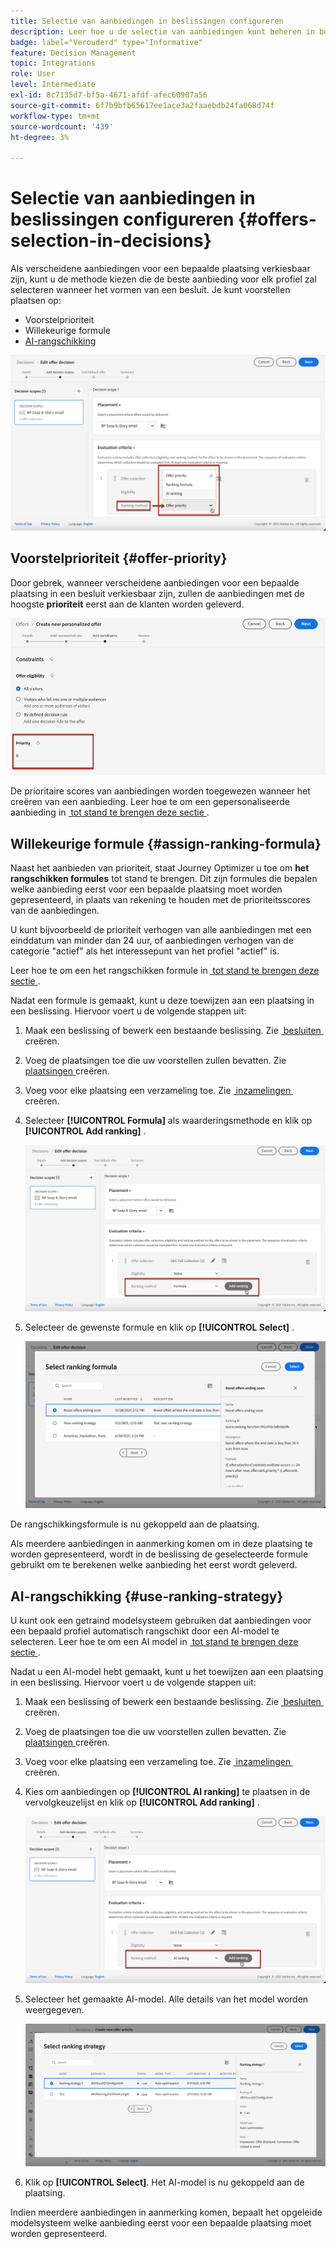 ```yaml
---
title: Selectie van aanbiedingen in beslissingen configureren
description: Leer hoe u de selectie van aanbiedingen kunt beheren in beslissingen
badge: label="Verouderd" type="Informative"
feature: Decision Management
topic: Integrations
role: User
level: Intermediate
exl-id: 8c7135d7-bf5a-4671-afdf-afec60907a56
source-git-commit: 6f7b9bfb65617ee1ace3a2faaebdb24fa068d74f
workflow-type: tm+mt
source-wordcount: '439'
ht-degree: 3%

---
```


# Selectie van aanbiedingen in beslissingen configureren {#offers-selection-in-decisions}

Als verscheidene aanbiedingen voor een bepaalde plaatsing verkiesbaar zijn, kunt u de methode kiezen die de beste aanbieding voor elk profiel zal selecteren wanneer het vormen van een besluit. Je kunt voorstellen plaatsen op:

* Voorstelprioriteit
* Willekeurige formule
* [AI-rangschikking](#use-ranking-strategy)

![](../assets/offer-rank-by.png)

## Voorstelprioriteit {#offer-priority}

Door gebrek, wanneer verscheidene aanbiedingen voor een bepaalde plaatsing in een besluit verkiesbaar zijn, zullen de aanbiedingen met de hoogste **prioriteit** eerst aan de klanten worden geleverd.

![](../assets/offer-priority.png)

De prioritaire scores van aanbiedingen worden toegewezen wanneer het creëren van een aanbieding. Leer hoe te om een gepersonaliseerde aanbieding in [&#x200B; tot stand te brengen deze sectie &#x200B;](../offer-library/creating-personalized-offers.md).

## Willekeurige formule {#assign-ranking-formula}

Naast het aanbieden van prioriteit, staat Journey Optimizer u toe om **het rangschikken formules** tot stand te brengen. Dit zijn formules die bepalen welke aanbieding eerst voor een bepaalde plaatsing moet worden gepresenteerd, in plaats van rekening te houden met de prioriteitsscores van de aanbiedingen.

U kunt bijvoorbeeld de prioriteit verhogen van alle aanbiedingen met een einddatum van minder dan 24 uur, of aanbiedingen verhogen van de categorie &quot;actief&quot; als het interessepunt van het profiel &quot;actief&quot; is.

Leer hoe te om een het rangschikken formule in [&#x200B; tot stand te brengen deze sectie &#x200B;](../ranking/create-ranking-formulas.md).

Nadat een formule is gemaakt, kunt u deze toewijzen aan een plaatsing in een beslissing. Hiervoor voert u de volgende stappen uit:

1. Maak een beslissing of bewerk een bestaande beslissing. Zie [&#x200B; besluiten &#x200B;](../offer-activities/create-offer-activities.md) creëren.

1. Voeg de plaatsingen toe die uw voorstellen zullen bevatten. Zie [&#x200B; plaatsingen &#x200B;](../offer-library/creating-placements.md) creëren.

1. Voeg voor elke plaatsing een verzameling toe. Zie [&#x200B; inzamelingen &#x200B;](../offer-library/creating-collections.md) creëren.

1. Selecteer **[!UICONTROL Formula]** als waarderingsmethode en klik op **[!UICONTROL Add ranking]** .

   ![](../assets/offer-activity-ranking.png)

1. Selecteer de gewenste formule en klik op **[!UICONTROL Select]** .

   ![](../assets/ranking-selection.png)

De rangschikkingsformule is nu gekoppeld aan de plaatsing.

Als meerdere aanbiedingen in aanmerking komen om in deze plaatsing te worden gepresenteerd, wordt in de beslissing de geselecteerde formule gebruikt om te berekenen welke aanbieding het eerst wordt geleverd.

## AI-rangschikking {#use-ranking-strategy}

<!--If you are an [Adobe Experience Platform](https://experienceleague.adobe.com/docs/experience-platform/landing/home.html?lang=nl-NL){target="_blank"} user leveraging the **Offer Decisioning** application service,-->

U kunt ook een getraind modelsysteem gebruiken dat aanbiedingen voor een bepaald profiel automatisch rangschikt door een AI-model te selecteren. Leer hoe te om een AI model in [&#x200B; tot stand te brengen deze sectie &#x200B;](../ranking/create-ranking-strategies.md).

Nadat u een AI-model hebt gemaakt, kunt u het toewijzen aan een plaatsing in een beslissing. Hiervoor voert u de volgende stappen uit:

1. Maak een beslissing of bewerk een bestaande beslissing. Zie [&#x200B; besluiten &#x200B;](../offer-activities/create-offer-activities.md) creëren.

1. Voeg de plaatsingen toe die uw voorstellen zullen bevatten. Zie [&#x200B; plaatsingen &#x200B;](../offer-library/creating-placements.md) creëren.

1. Voeg voor elke plaatsing een verzameling toe. Zie [&#x200B; inzamelingen &#x200B;](../offer-library/creating-collections.md) creëren.

1. Kies om aanbiedingen op **[!UICONTROL AI ranking]** te plaatsen in de vervolgkeuzelijst en klik op **[!UICONTROL Add ranking]** .

   ![](../assets/ranking-selection-ai-ranking.png)

1. Selecteer het gemaakte AI-model. Alle details van het model worden weergegeven.

   ![](../assets/ranking-selection-ai-ranking-selected.png)

1. Klik op **[!UICONTROL Select]**. Het AI-model is nu gekoppeld aan de plaatsing.

Indien meerdere aanbiedingen in aanmerking komen, bepaalt het opgeleide modelsysteem welke aanbieding eerst voor een bepaalde plaatsing moet worden gepresenteerd.

